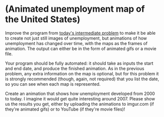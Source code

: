 # (Animated unemployment map of the United States)
<div class="md"><p>Improve the program from <a href="http://www.reddit.com/r/dailyprogrammer/comments/101mi5/9172012_challenge_99_intermediate_unemployment/">today's intermediate problem</a> to make it be able to create not just still images of unemployment, but animations of how unemployment has changed over time, with the maps as the frames of animation. The output can either be in the form of animated gifs or a movie file.</p>
<p>Your program should be fully automated: it should take as inputs the start and end date, and produce the finished animation. As in the previous problem, any extra information on the map is optional, but for this problem it is strongly recommended (though, again, not required) that you list the date, so you can see when each map is represented. </p>
<p>Create an animation that shows how unemployment developed from 2000 to today. I imagine it would get quite interesting around 2007. Please show us the results you get, either by uploading the animations to imgur.com (if they're animated gifs) or to YouTube (if they're movie files)!</p>
</div>
